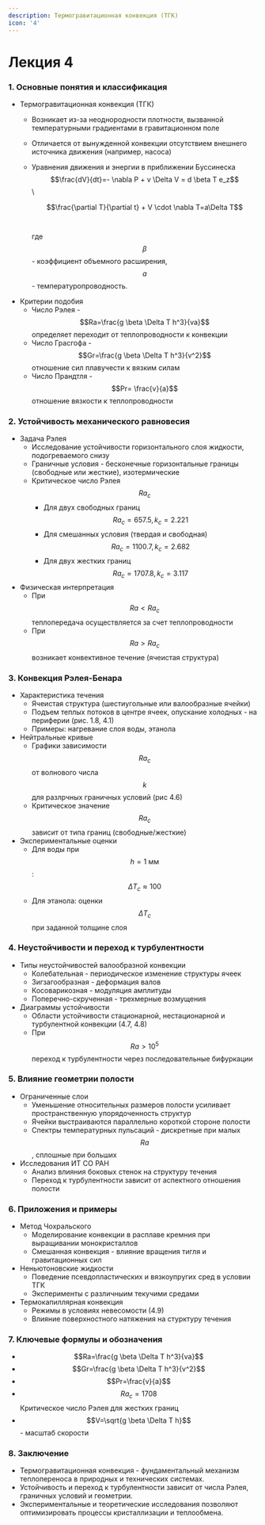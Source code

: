 ```yaml
---
description: Термогравитационная конвекция (ТГК)
icon: '4'
---
```


# Лекция 4

### 1. Основные понятия и классификация

* Термогравитационная конвекция (ТГК)
  * Возникает из-за неоднородности плотности, вызванной температурными градиентами в гравитационном поле
  * Отличается от вынужденной конвекции отсутствием внешнего источника движения (например, насоса)
  *   Уравнения движения и энергии в приближении Буссинеска\
      $$\frac{dV}{dt}=- \nabla P + v \Delta V = d \beta T e_z$$\


      $$\frac{\partial T}{\partial t} + V \cdot \nabla T=a\Delta T$$\
      \
      где $$\beta$$ - коэффициент объемного расширения, $$a$$ - температуропроводность.
* Критерии подобия
  * Число Рэлея - $$Ra=\frac{g \beta \Delta T h^3}{va}$$ определяет переходит от теплопроводности к конвекции
  * Число Грасгофа - $$Gr=\frac{g \beta \Delta T h^3}{v^2}$$ отношение сил плавучести к вязким силам
  * Число Прандтля - $$Pr= \frac{v}{a}$$ отношение вязкости к теплопроводности

### 2. Устойчивость механического равновесия

* Задача Рэлея
  * Исследование устойчивости горизонтального слоя жидкости, подогреваемого снизу
  * Граничные условия - бесконечные горизонтальные границы (свободные или жесткие), изотермические&#x20;
  * Критическое число Рэлея $$Ra_c$$
    * Для двух свободных границ $$Ra_c = 657.5, k_c = 2.221$$
    * Для смешанных условия (твердая и свободная) $$Ra_c=1100.7, k_c=2.682$$
    * Для двух жестких границ  $$Ra_c = 1707.8, k_c = 3.117$$
* Физическая интерпретация
  * При  $$Ra< Ra_c$$ теплопередача осуществляется за счет теплопроводности
  * &#x20;При $$Ra> Ra_c$$ возникает конвективное течение (ячеистая структура)

### 3. Конвекция Рэлея-Бенара

* Характеристика течения
  * Ячеистая структура (шестиугольные или валообразные ячейки)
  * Подъем теплых потоков в центре ячеек, опускание холодных - на периферии (рис. 1.8, 4.1)
  * Примеры: нагревание слоя воды, этанола
* Нейтральные кривые
  * Графики зависимости  $$Ra_c$$ от волнового числа $$k$$ для разлрчных граничных условий (рис 4.6)
  * Критическое значение  $$Ra_c$$ зависит от типа границ (свободные/жесткие)
* Экспериментальные оценки
  * Для воды при  $$h=1 \text{ мм}$$:  $$\Delta T_c \approx 100$$
  * Для этанола: оценки  $$\Delta T_c$$ при заданной толщине слоя

### 4. Неустойчивости и переход к турбулентности

* Типы неустойчивостей валообразной конвекции
  * Колебательная - периодическое изменение структуры ячеек
  * Зигзагообразная - деформация валов
  * Косоварикозная - модуляция амплитуды
  * Поперечно-скрученная - трехмерные возмущения
* Диаграммы устойчивости
  * Области устойчивости стационарной, нестационарной и турбулентной конвекции (4.7, 4.8)
  * При  $$Ra > 10^5$$ переход к турбулентности через последовательные бифуркации

### 5. Влияние геометрии полости

* Ограниченные слои
  * Уменьшение относительных размеров полости усиливает пространственную упорядоченность структур
  * Ячейки выстраиваются параллельно короткой стороне полости
  * Спектры температурных пульсаций - дискретные при малых  $$Ra$$, сплошные при больших
* Исследования ИТ СО РАН
  * Анализ влияния боковых стенок на структуру течения
  * Переход к турбулентности зависит от аспектного отношения полости

### 6. Приложения и примеры

* Метод Чохральского&#x20;
  * Моделирование конвекции в расплаве кремния при выращивании монокристаллов
  * Смешанная конвекция - влияние вращения тигля и гравитационных сил
* Неньютоновские жидкости&#x20;
  * Поведение псевдопластических и вязкоупругих сред в условии ТГК
  * Эксперименты с различныим текучими средами
* Термокапиллярная конвекция
  * Режимы в условиях невесомости (4.9)
  * Влияние поверхностного натяжения на стурктуру течения

### 7. Ключевые формулы и обозначения

* &#x20;$$Ra=\frac{g \beta \Delta T h^3}{va}$$
* &#x20;$$Gr=\frac{g \beta \Delta T h^3}{v^2}$$
* &#x20;$$Pr=\frac{v}{a}$$
* &#x20;$$Ra_c = 1708$$ Критическое число Рэлея для жестких границ
* &#x20;$$V=\sqrt{g \beta \Delta T h}$$ - масштаб скорости

### 8. Заключение

* Термогравитационная конвекция - фундаментальный механизм теплопереноса в природных и технических системах.
* Устойчивость и переход к турбулентности зависит от числа Рэлея, граничных условий и геометрии.&#x20;
* Экспериментальные и теоретические исследования позволяют оптимизировать процессы кристаллизации и теплообмена.&#x20;

